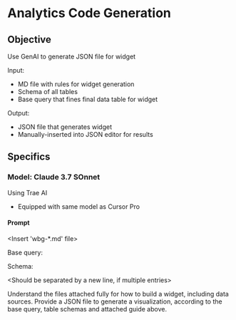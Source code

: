 # Analytics Code Generation

## Objective

Use GenAI to generate JSON file for widget

Input:

- MD file with rules for widget generation
- Schema of all tables
- Base query that fines final data table for widget

Output:

- JSON file that generates widget
- Manually-inserted into JSON editor for results

## Specifics

### Model: Claude 3.7 SOnnet

Using Trae AI

- Equipped with same model as Cursor Pro

#### Prompt

<Insert 'wbg-\*.md' file>

Base query:

<Insert SQL query for tables here>

Schema:

<Insert schema of each table in base query here>

<Should be separated by a new line, if multiple entries>

Understand the files attached fully for how to build a widget, including data sources. Provide a JSON file to generate a visualization, according to the base query, table schemas and attached guide above.
